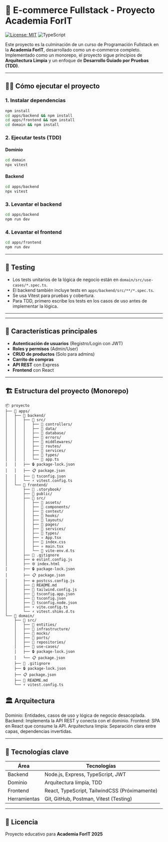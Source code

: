 # 🛒 E-commerce Fullstack - Proyecto Academia ForIT

[![License: MIT](https://img.shields.io/badge/License-MIT-blue.svg)](https://opensource.org/licenses/MIT)
![TypeScript](https://img.shields.io/badge/TypeScript-4.9.5-blue)

Este proyecto es la culminación de un curso de Programación Fullstack en la **Academia ForIT**, desarrollado como un e-commerce completo. Implementado como un monorepo, el proyecto sigue principios de **Arquitectura Limpia** y un enfoque de **Desarrollo Guiado por Pruebas (TDD)**.

---

## 🧑‍💻 Cómo ejecutar el proyecto

### 1. Instalar dependencias

```sh
npm install
cd apps/backend && npm install
cd apps/frontend && npm install
cd domain && npm install
```

### 2. Ejecutar tests (TDD)

#### Dominio

```sh
cd domain
npx vitest
```

#### Backend

```sh
cd apps/backend
npx vitest
```

### 3. Levantar el backend

```sh
cd apps/backend
npm run dev
```

### 4. Levantar el frontend

```sh
cd apps/frontend
npm run dev
```

---

## 🧪 Testing

- Los tests unitarios de la lógica de negocio están en `domain/src/use-cases/*.spec.ts`.
- El backend también incluye tests en `apps/backend/src/**/*.spec.ts`.
- Se usa Vitest para pruebas y cobertura.
- Para TDD, primero escribe los tests en los casos de uso antes de implementar la lógica.

---

---

## 🚀 Características principales

- **Autenticación de usuarios** (Registro/Login con JWT)
- **Roles y permisos** (Admin/User)
- **CRUD de productos** (Solo para admins)
- **Carrito de compras**
- **API REST** con Express
- **Frontend** con React

---

## 🏗️ Estructura del proyecto (Monorepo)

```
📦 proyecto
├── 📁 apps/
│   ├── 📁 backend/
│   │   ├── 📁 src/
│   │   │   ├── 📁 controllers/
│   │   │   ├── 📁 data/
│   │   │   ├── 📁 database/
│   │   │   ├── 📁 errors/
│   │   │   ├── 📁 middlewares/
│   │   │   ├── 📁 routes/
│   │   │   ├── 📁 services/
│   │   │   ├── 📁 types/
│   │   │   └── 📄 app.ts
│   │   ├── 🔒 package-lock.json
│   │   ├── 📋 package.json
│   │   ├── 📄 tsconfig.json
│   │   └── ⚡ vitest.config.ts
│   └── 📁 frontend/
│       ├── 📁 .storybook/
│       ├── 📁 public/
│       ├── 📁 src/
│       │   ├── 📁 assets/
│       │   ├── 📁 components/
│       │   ├── 📁 context/
│       │   ├── 📁 hooks/
│       │   ├── 📁 layouts/
│       │   ├── 📁 pages/
│       │   ├── 📁 services/
│       │   ├── 📁 types/
│       │   ├── ⚛️ App.tsx
│       │   ├── 🎨 index.css
│       │   ├── ⚛️ main.tsx
│       │   └── 📄 vite-env.d.ts
│       ├── 🚫 .gitignore
│       ├── ⚙️ eslint.config.js
│       ├── 🌐 index.html
│       ├── 🔒 package-lock.json
│       ├── 📋 package.json
│       ├── ⚙️ postcss.config.js
│       ├── 📖 README.md
│       ├── 🎨 tailwind.config.js
│       ├── 📄 tsconfig.app.json
│       ├── 📄 tsconfig.json
│       ├── 📄 tsconfig.node.json
│       ├── ⚡ vite.config.ts
│       └── ⚡ vitest.shims.d.ts
└── 📁 domain/
    ├── 📁 src/
    │   ├── 📁 entities/
    │   ├── 📁 infrastructure/
    │   ├── 📁 mocks/
    │   ├── 📁 ports/
    │   ├── 📁 repositories/
    │   ├── 📁 use-cases/
    │   ├── 🔒 package-lock.json
    │   └── 📋 package.json
    ├── 🚫 .gitignore
    ├── 🔒 package-lock.json
    ├── 📋 package.json
    ├── 📖 README.md
    └── ⚡ vitest.config.ts
```

## 🏛️ Arquitectura

Dominio: Entidades, casos de uso y lógica de negocio desacoplada.
Backend: Implementa la API REST y conecta con el dominio.
Frontend: SPA en React que consume la API.
Arquitectura limpia: Separación clara entre capas, dependencias invertidas.

---

## 🔧 Tecnologías clave

| Área         | Tecnologías                                   |
| ------------ | --------------------------------------------- |
| Backend      | Node.js, Express, TypeScript, JWT             |
| Dominio      | Arquitectura limpia, TDD                      |
| Frontend     | React, TypeScript, TailwindCSS (Próximamente) |
| Herramientas | Git, GitHub, Postman, Vitest (Testing)        |

---

## 📜 **Licencia**

Proyecto educativo para **Academia ForIT 2025**
